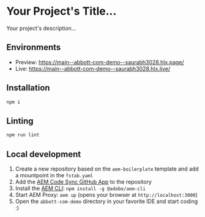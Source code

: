 # Your Project's Title...
Your project's description...

## Environments
- Preview: https://main--abbott-com-demo--saurabh3028.hlx.page/
- Live: https://main--abbott-com-demo--saurabh3028.hlx.live/

## Installation

```sh
npm i
```

## Linting

```sh
npm run lint
```

## Local development

1. Create a new repository based on the `aem-boilerplate` template and add a mountpoint in the `fstab.yaml`
1. Add the [AEM Code Sync GitHub App](https://github.com/apps/aem-code-sync) to the repository
1. Install the [AEM CLI](https://github.com/adobe/helix-cli): `npm install -g @adobe/aem-cli`
1. Start AEM Proxy: `aem up` (opens your browser at `http://localhost:3000`)
1. Open the `abbott-com-demo` directory in your favorite IDE and start coding :)
